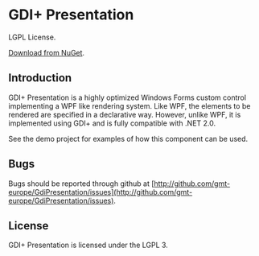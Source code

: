 # GDI+ Presentation

LGPL License.

[Download from NuGet](http://nuget.org/packages/GdiPresentation).

## Introduction

GDI+ Presentation is a highly optimized Windows Forms custom control
implementing a WPF like rendering system. Like WPF, the elements to be
rendered are specified in a declarative way. However, unlike WPF, it is
implemented using GDI+ and is fully compatible with .NET 2.0.

See the demo project for examples of how this component can be used.

## Bugs

Bugs should be reported through github at
[http://github.com/gmt-europe/GdiPresentation/issues](http://github.com/gmt-europe/GdiPresentation/issues).

## License

GDI+ Presentation is licensed under the LGPL 3.
